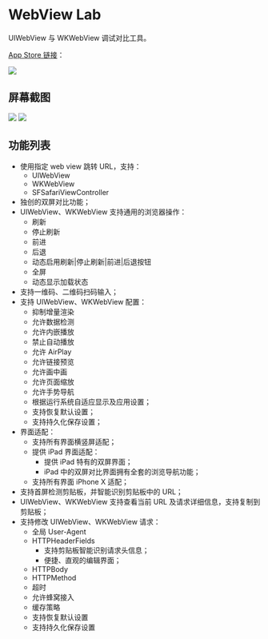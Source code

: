 # WebView Lab

UIWebView 与 WKWebView 调试对比工具。

[App Store 链接](https://itunes.apple.com/cn/app/webview-lab-ios-webview-%E8%B0%83%E8%AF%95%E5%AF%B9%E6%AF%94/id1360201545?mt=8)：

[![](https://ws2.sinaimg.cn/large/006tKfTcgy1fq41xh7ppjj308c08cq4e.jpg)](https://itunes.apple.com/cn/app/webview-lab-ios-webview-%E8%B0%83%E8%AF%95%E5%AF%B9%E6%AF%94/id1360201545?mt=8)

## 屏幕截图

![](https://ws4.sinaimg.cn/large/006tNc79gy1fqib28aelnj31kw0pah1x.jpg)
![](https://ws3.sinaimg.cn/large/006tNc79gy1fqib2s05huj31kw0gi1kx.jpg)

<!--
![](https://ws2.sinaimg.cn/large/006tNc79gy1fqiavy3e7mj31kw0e71l1.jpg)
![](https://ws1.sinaimg.cn/large/006tNc79gy1fqiaxhs5zvj31kw0gihdx.jpg)

![](https://ws4.sinaimg.cn/large/006tNc79gy1fqiac0vdsgj309e0goac1.jpg)![](https://ws3.sinaimg.cn/large/006tNc79gy1fqiacj6scnj30go09etau.jpg)![](https://ws4.sinaimg.cn/large/006tNc79gy1fqiad1zzoyj30go09e3zq.jpg)
![](https://ws2.sinaimg.cn/large/006tNc79gy1fqiadcbz3bj309e0goq4s.jpg)![](https://ws4.sinaimg.cn/large/006tNc79gy1fqiaeul57nj309e0gotai.jpg)![](https://ws2.sinaimg.cn/large/006tNc79gy1fqiaek816qj309e0godhq.jpg)
![](https://ws1.sinaimg.cn/large/006tNc79gy1fqiadj7vi2j309e0go0vb.jpg)![](https://ws1.sinaimg.cn/large/006tNc79gy1fqiadqstwmj309e0go76x.jpg)
![](https://ws4.sinaimg.cn/large/006tNc79gy1fqiadw8jttj309e0goq5h.jpg)![](https://ws3.sinaimg.cn/large/006tNc79gy1fqiae4puq4j30go09eju0.jpg)
-->


## 功能列表

- 使用指定 web view 跳转 URL，支持：
  + UIWebView
  + WKWebView
  + SFSafariViewController
- 独创的双屏对比功能；
- UIWebView、WKWebView 支持通用的浏览器操作：
  + 刷新
  + 停止刷新
  + 前进
  + 后退
  + 动态启用刷新|停止刷新|前进|后退按钮
  + 全屏
  + 动态显示加载状态
- 支持一维码、二维码扫码输入；
- 支持 UIWebView、WKWebView 配置：
  - 抑制增量渲染
  - 允许数据检测
  - 允许内嵌播放
  - 禁止自动播放
  - 允许 AirPlay
  - 允许链接预览
  - 允许画中画
  - 允许页面缩放
  - 允许手势导航
  - 根据运行系统自适应显示及应用设置；
  - 支持恢复默认设置；
  - 支持持久化保存设置；
- 界面适配：
  + 支持所有界面横竖屏适配；
  + 提供 iPad 界面适配：
    * 提供 iPad 特有的双屏界面；
    * iPad 中的双屏对比界面拥有全套的浏览导航功能；
  + 支持所有界面 iPhone X 适配；
- 支持首屏检测剪贴板，并智能识别剪贴板中的 URL；
- UIWebView、WKWebView 支持查看当前 URL 及请求详细信息，支持复制到剪贴板；
- 支持修改 UIWebView、WKWebView 请求：
  + 全局 User-Agent
  + HTTPHeaderFields
    * 支持剪贴板智能识别请求头信息；
    * 便捷、直观的编辑界面；
  + HTTPBody
  + HTTPMethod
  + 超时
  + 允许蜂窝接入
  + 缓存策略
  + 支持恢复默认设置
  + 支持持久化保存设置
